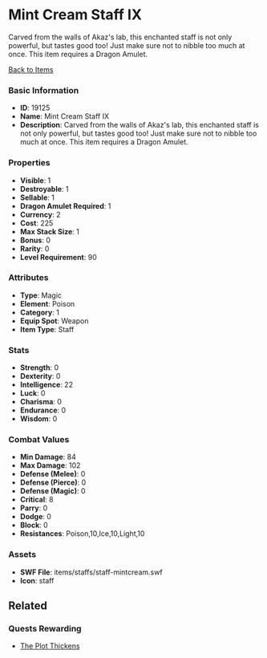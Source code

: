 # Mint Cream Staff IX

Carved from the walls of Akaz's lab, this enchanted staff is not only powerful, but tastes good too! Just make sure not to nibble too much at once. This item requires a Dragon Amulet.

[Back to Items](../items.md)

### Basic Information

- **ID**: 19125
- **Name**: Mint Cream Staff IX
- **Description**: Carved from the walls of Akaz&#039;s lab, this enchanted staff is not only powerful, but tastes good too! Just make sure not to nibble too much at once. This item requires a Dragon Amulet.

### Properties

- **Visible**: 1
- **Destroyable**: 1
- **Sellable**: 1
- **Dragon Amulet Required**: 1
- **Currency**: 2
- **Cost**: 225
- **Max Stack Size**: 1
- **Bonus**: 0
- **Rarity**: 0
- **Level Requirement**: 90

### Attributes

- **Type**: Magic
- **Element**: Poison
- **Category**: 1
- **Equip Spot**: Weapon
- **Item Type**: Staff

### Stats

- **Strength**: 0
- **Dexterity**: 0
- **Intelligence**: 22
- **Luck**: 0
- **Charisma**: 0
- **Endurance**: 0
- **Wisdom**: 0

### Combat Values

- **Min Damage**: 84
- **Max Damage**: 102
- **Defense (Melee)**: 0
- **Defense (Pierce)**: 0
- **Defense (Magic)**: 0
- **Critical**: 8
- **Parry**: 0
- **Dodge**: 0
- **Block**: 0
- **Resistances**: Poison,10,Ice,10,Light,10

### Assets

- **SWF File**: items/staffs/staff-mintcream.swf
- **Icon**: staff

## Related

### Quests Rewarding

- [The Plot Thickens](../quests/1654-the-plot-thickens.md)

